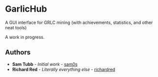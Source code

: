 # GarlicHub
A GUI interface for GRLC mining (with achievements, statistics, and other neat tools)

A work in progress.

## Authors
* **Sam Tubb** - *Initial work* - [sam0s](https://github.com/sam0s)
* **Richard Red** - *Literally everything else* - [richardred](https://github.com/richardred)
